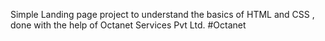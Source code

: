 Simple Landing page project to understand the basics of HTML and CSS , done with the help of Octanet Services Pvt Ltd.
#Octanet
